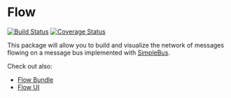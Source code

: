 Flow
====
[![Build Status](https://travis-ci.org/estevejm/flow.svg?branch=master)](https://travis-ci.org/estevejm/flow) [![Coverage Status](https://coveralls.io/repos/github/estevejm/flow/badge.svg?branch=master)](https://coveralls.io/github/estevejm/flow?branch=master)

This package will allow you to build and visualize the network of messages flowing on a message bus implemented with [SimpleBus](https://github.com/SimpleBus).

Check out also:

* [Flow Bundle](https://github.com/estevejm/flow-bundle)
* [Flow UI](https://github.com/estevejm/flow-ui)
